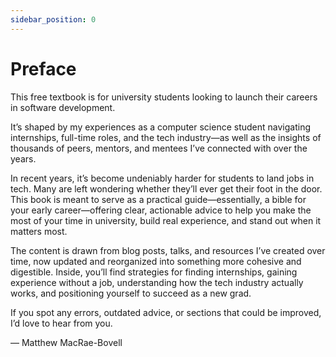 ```yaml
---
sidebar_position: 0
---
```


# Preface

This free textbook is for university students looking to launch their careers in software development.

It’s shaped by my experiences as a computer science student navigating internships, full-time roles, and the tech industry—as well as the insights of thousands of peers, mentors, and mentees I’ve connected with over the years.

In recent years, it’s become undeniably harder for students to land jobs in tech. Many are left wondering whether they’ll ever get their foot in the door. This book is meant to serve as a practical guide—essentially, a bible for your early career—offering clear, actionable advice to help you make the most of your time in university, build real experience, and stand out when it matters most.

The content is drawn from blog posts, talks, and resources I’ve created over time, now updated and reorganized into something more cohesive and digestible. Inside, you’ll find strategies for finding internships, gaining experience without a job, understanding how the tech industry actually works, and positioning yourself to succeed as a new grad.

If you spot any errors, outdated advice, or sections that could be improved, I’d love to hear from you.

— Matthew MacRae-Bovell
